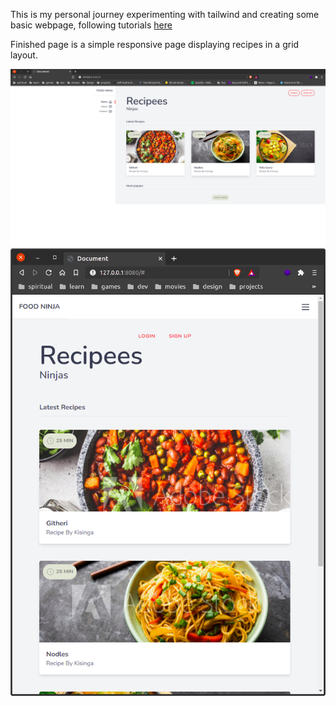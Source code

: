 This is my personal journey experimenting with tailwind and creating some basic webpage, following tutorials [here](https://www.youtube.com/playlist?list=PL4cUxeGkcC9gpXORlEHjc5bgnIi5HEGhw)

Finished page is a simple responsive page displaying recipes in a grid layout.

![Full](/resources/full.png)  
![Small](/resources/small.png)